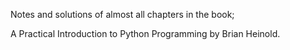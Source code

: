 Notes and solutions of almost all chapters in the book;

A Practical Introduction to Python Programming by Brian Heinold.
